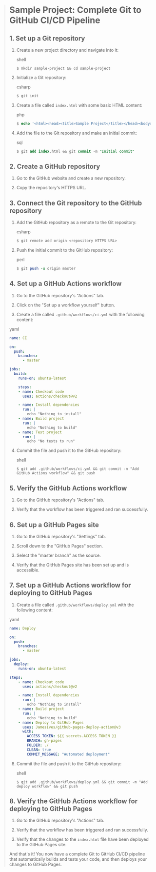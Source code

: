 > Sample Project: Complete Git to GitHub CI/CD Pipeline
> =====================================================
> 
> 1\. Set up a Git repository
> ---------------------------
> 
> 1.  Create a new project directory and navigate into it:
>     
>     shell
>     
>     ```shell
>     $ mkdir sample-project && cd sample-project
>     ```
>     
> 2.  Initialize a Git repository:
>     
>     csharp
>     
>     ```csharp
>     $ git init
>     ```
>     
> 3.  Create a file called `index.html` with some basic HTML content:
>     
>     php
>     
>     ```php
>     $ echo '<html><head><title>Sample Project</title></head><body><h1>Hello, World!</h1></body></html>' > index.html
>     ```
>     
> 4.  Add the file to the Git repository and make an initial commit:
>     
>     sql
>     
>     ```sql
>     $ git add index.html && git commit -m "Initial commit"
>     ```
>     
> 
> 2\. Create a GitHub repository
> ------------------------------
> 
> 1.  Go to the GitHub website and create a new repository.
>     
> 2.  Copy the repository's HTTPS URL.
>     
> 
> 3\. Connect the Git repository to the GitHub repository
> -------------------------------------------------------
> 
> 1.  Add the GitHub repository as a remote to the Git repository:
>     
>     csharp
>     
>     ```csharp
>     $ git remote add origin <repository HTTPS URL>
>     ```
>     
> 2.  Push the initial commit to the GitHub repository:
>     
>     perl
>     
>     ```perl
>     $ git push -u origin master
>     ```
>     
> 
> 4\. Set up a GitHub Actions workflow
> ------------------------------------
> 
> 1.  Go to the GitHub repository's "Actions" tab.
>     
> 2.  Click on the "Set up a workflow yourself" button.
>     
> 3.  Create a file called `.github/workflows/ci.yml` with the following content:
>     
> 
> yaml
> 
> ```yaml
> name: CI
> 
> on:
>   push:
>     branches:
>       - master
> 
> jobs:
>   build:
>     runs-on: ubuntu-latest
> 
>     steps:
>     - name: Checkout code
>       uses: actions/checkout@v2
> 
>     - name: Install dependencies
>       run: |
>         echo "Nothing to install"
>     - name: Build project
>       run: |
>         echo "Nothing to build"
>     - name: Test project
>       run: |
>         echo "No tests to run"
> ```
> 
> 4.  Commit the file and push it to the GitHub repository:
>     
>     shell
>     
>     ```shell
>     $ git add .github/workflows/ci.yml && git commit -m "Add GitHub Actions workflow" && git push
>     ```
>     
> 
> 5\. Verify the GitHub Actions workflow
> --------------------------------------
> 
> 1.  Go to the GitHub repository's "Actions" tab.
>     
> 2.  Verify that the workflow has been triggered and ran successfully.
>     
> 
> 6\. Set up a GitHub Pages site
> ------------------------------
> 
> 1.  Go to the GitHub repository's "Settings" tab.
>     
> 2.  Scroll down to the "GitHub Pages" section.
>     
> 3.  Select the "master branch" as the source.
>     
> 4.  Verify that the GitHub Pages site has been set up and is accessible.
>     
> 
> 7\. Set up a GitHub Actions workflow for deploying to GitHub Pages
> ------------------------------------------------------------------
> 
> 1.  Create a file called `.github/workflows/deploy.yml` with the following content:
> 
> yaml
> 
> ```yaml
> name: Deploy
> 
> on:
>   push:
>     branches:
>       - master
> 
> jobs:
>   deploy:
>     runs-on: ubuntu-latest
>
> steps:
>     - name: Checkout code
>       uses: actions/checkout@v2
> 
>     - name: Install dependencies
>       run: |
>         echo "Nothing to install"
>     - name: Build project
>       run: |
>         echo "Nothing to build"
>     - name: Deploy to GitHub Pages
>       uses: JamesIves/github-pages-deploy-action@v3
>       with:
>         ACCESS_TOKEN: ${{ secrets.ACCESS_TOKEN }}
>         BRANCH: gh-pages
>         FOLDER: ./
>         CLEAN: true
>         COMMIT_MESSAGE: "Automated deployment"
> ```
> 
> 8.  Commit the file and push it to the GitHub repository:
>     
>     shell
>     
>     ```shell
>     $ git add .github/workflows/deploy.yml && git commit -m "Add deploy workflow" && git push
>     ```
>     
> 
> 8\. Verify the GitHub Actions workflow for deploying to GitHub Pages
> --------------------------------------------------------------------
> 
> 1.  Go to the GitHub repository's "Actions" tab.
>     
> 2.  Verify that the workflow has been triggered and ran successfully.
>     
> 3.  Verify that the changes to the `index.html` file have been deployed to the GitHub Pages site.
>     
> 
> And that's it! You now have a complete Git to GitHub CI/CD pipeline that automatically builds and tests your code, and then deploys your changes to GitHub Pages.
